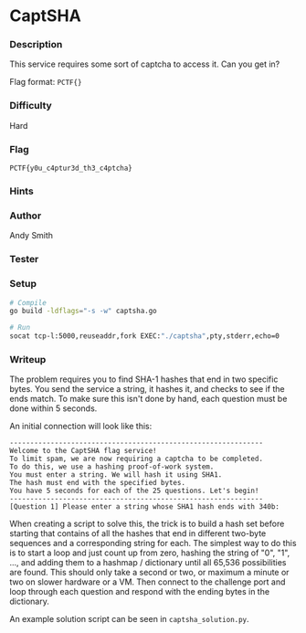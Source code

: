 # CaptSHA

### Description

This service requires some sort of captcha to access it. Can you get in?

Flag format: `PCTF{}`

### Difficulty
Hard

### Flag

`PCTF{y0u_c4ptur3d_th3_c4ptcha}`

### Hints

### Author

Andy Smith

### Tester

### Setup

```bash
# Compile
go build -ldflags="-s -w" captsha.go

# Run
socat tcp-l:5000,reuseaddr,fork EXEC:"./captsha",pty,stderr,echo=0
```

### Writeup

The problem requires you to find SHA-1 hashes that end in two specific bytes. You send the service a string, it hashes it, and checks to see if the ends match. To make sure this isn't done by hand, each question must be done within 5 seconds.

An initial connection will look like this:

```
--------------------------------------------------------------
Welcome to the CaptSHA flag service!
To limit spam, we are now requiring a captcha to be completed.
To do this, we use a hashing proof-of-work system.
You must enter a string. We will hash it using SHA1.
The hash must end with the specified bytes.
You have 5 seconds for each of the 25 questions. Let's begin!
--------------------------------------------------------------
[Question 1] Please enter a string whose SHA1 hash ends with 340b:
```

When creating a script to solve this, the trick is to build a hash set before starting that contains of all the hashes that end in different two-byte sequences and a corresponding string for each. The simplest way to do this is to start a loop and just count up from zero, hashing the string of "0", "1", ..., and adding them to a hashmap / dictionary until all 65,536 possibilities are found. This should only take a second or two, or maximum a minute or two on slower hardware or a VM. Then connect to the challenge port and loop through each question and respond with the ending bytes in the dictionary.

An example solution script can be seen in `captsha_solution.py`.
